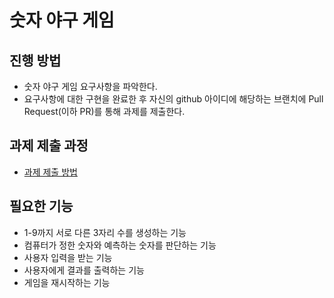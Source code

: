 # 숫자 야구 게임
## 진행 방법
* 숫자 야구 게임 요구사항을 파악한다.
* 요구사항에 대한 구현을 완료한 후 자신의 github 아이디에 해당하는 브랜치에 Pull Request(이하 PR)를 통해 과제를 제출한다.

## 과제 제출 과정
* [과제 제출 방법](https://github.com/next-step/nextstep-docs/tree/master/precourse)

## 필요한 기능
- 1-9까지 서로 다른 3자리 수를 생성하는 기능
- 컴퓨터가 정한 숫자와 예측하는 숫자를 판단하는 기능
- 사용자 입력을 받는 기능
- 사용자에게 결과를 출력하는 기능
- 게임을 재시작하는 기능


